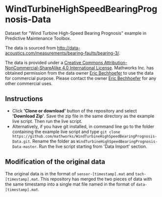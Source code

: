 # WindTurbineHighSpeedBearingPrognosis-Data
Dataset for "Wind Turbine High-Speed Bearing Prognosis" example in Predictive Maintenance Toolbox.

The data is sourced from http://data-acoustics.com/measurements/bearing-faults/bearing-3/.

The data is provided under a [Creative Commons Attribution-NonCommercial-ShareAlike 4.0 International License](https://creativecommons.org/licenses/by-nc-sa/4.0/). Mathworks Inc. has obtained permission from the data owner [Eric Bechhoefer](mailto:eric@gpms-vt.com) to use the data for commercial purpose. Please contact the owner [Eric Bechhoefer](mailto:eric@gpms-vt.com) for any other commercial uses.

## Instructions
- Click **'Clone or download'** button of the repository and select **'Download Zip'**. Save the zip file in the same directory as the example live script. Then run the live script.
- Alternatively, if you have git installed, in command line go to the folder containing the example live script and type ```git clone https://github.com/mathworks/WindTurbineHighSpeedBearingPrognosis-Data.git```. Rename the folder as ```WindTurbineHighSpeedBearingPrognosis-Data-master```. Run the live script starting from 'Data Import' section.

## Modification of the original data
The original data is in the format of ```sensor-[timestamp].mat``` and ```tach-[timestamp].mat```. This repository has merged the two pieces of data with the same timestamp into a single mat file named in the format of ```data-[timestamp].mat```.
